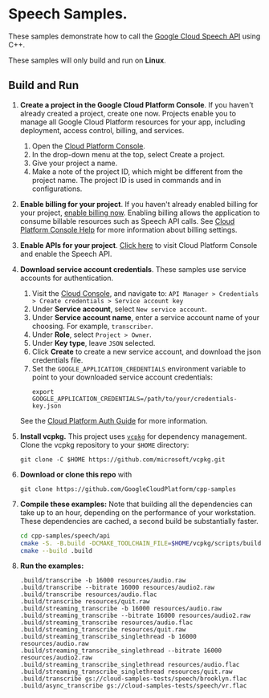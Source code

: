 # Speech Samples.

These samples demonstrate how to call the [Google Cloud Speech API](https://cloud.google.com/speech/) using C++.

These samples will only build and run on **Linux**.

## Build and Run

1. **Create a project in the Google Cloud Platform Console**. If you haven't already created a project, create one now.
   Projects enable you to manage all Google Cloud Platform resources for your app, including deployment, access control,
   billing, and services.
    1. Open the [Cloud Platform Console](https://console.cloud.google.com/).
    1. In the drop-down menu at the top, select Create a project.
    1. Give your project a name.
    1. Make a note of the project ID, which might be different from the project name. The project ID is used in commands
       and in configurations.

1. **Enable billing for your project**. If you haven't already enabled billing for your
   project, [enable billing now](https://console.cloud.google.com/project/_/settings). Enabling billing allows the
   application to consume billable resources such as Speech API calls.
   See [Cloud Platform Console Help](https://support.google.com/cloud/answer/6288653) for more information about billing
   settings.

1. **Enable APIs for your project**.
   [Click here](https://console.cloud.google.com/flows/enableapi?apiid=speech&showconfirmation=true) to visit Cloud
   Platform Console and enable the Speech API.

1. **Download service account credentials**. These samples use service accounts for authentication.
    1. Visit the [Cloud Console](http://cloud.google.com/console), and navigate to:
       `API Manager > Credentials > Create credentials > Service account key`
    1. Under **Service account**, select `New service account`.
    1. Under **Service account name**, enter a service account name of your choosing. For example, `transcriber`.
    1. Under **Role**, select `Project > Owner`.
    1. Under **Key type**, leave `JSON` selected.
    1. Click **Create** to create a new service account, and download the json credentials file.
    1. Set the `GOOGLE_APPLICATION_CREDENTIALS` environment variable to point to your downloaded service account
       credentials:
       ```
       export GOOGLE_APPLICATION_CREDENTIALS=/path/to/your/credentials-key.json
       ```
   See the [Cloud Platform Auth Guide](https://cloud.google.com/docs/authentication#developer_workflow) for more
   information.

1. **Install vcpkg.**
   This project uses [`vcpkg`](https://github.com/microsoft/vcpkg) for dependency management. Clone the vcpkg repository
   to your `$HOME` directory:
   ```shell
   git clone -C $HOME https://github.com/microsoft/vcpkg.git
   ```

1. **Download or clone this repo** with
   ```shell
   git clone https://github.com/GoogleCloudPlatform/cpp-samples
   ```

1. **Compile these examples:**
   Note that building all the dependencies can take up to an hour, depending on the performance of your workstation.
   These dependencies are cached, a second build be substantially faster.
   ```sh
   cd cpp-samples/speech/api
   cmake -S. -B.build -DCMAKE_TOOLCHAIN_FILE=$HOME/vcpkg/scripts/buildsystems/vcpkg.cmake
   cmake --build .build
   ```

1. **Run the examples:**
   ```shell
   .build/transcribe -b 16000 resources/audio.raw
   .build/transcribe --bitrate 16000 resources/audio2.raw
   .build/transcribe resources/audio.flac
   .build/transcribe resources/quit.raw
   .build/streaming_transcribe -b 16000 resources/audio.raw
   .build/streaming_transcribe --bitrate 16000 resources/audio2.raw
   .build/streaming_transcribe resources/audio.flac
   .build/streaming_transcribe resources/quit.raw
   .build/streaming_transcribe_singlethread -b 16000 resources/audio.raw
   .build/streaming_transcribe_singlethread --bitrate 16000 resources/audio2.raw
   .build/streaming_transcribe_singlethread resources/audio.flac
   .build/streaming_transcribe_singlethread resources/quit.raw
   .build/transcribe gs://cloud-samples-tests/speech/brooklyn.flac
   .build/async_transcribe gs://cloud-samples-tests/speech/vr.flac
   ```
